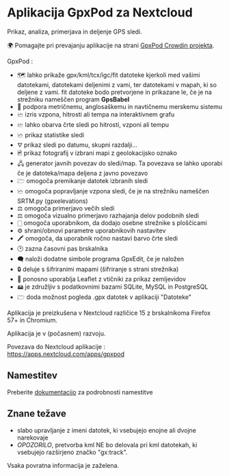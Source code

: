 # Aplikacija GpxPod za Nextcloud

Prikaz, analiza, primerjava in deljenje GPS sledi.

🌍 Pomagajte pri prevajanju aplikacije na strani [GpxPod Crowdin projekta](https://crowdin.com/project/gpxpod).

GpxPod :

* 🗺 lahko prikaže gpx/kml/tcx/igc/fit datoteke kjerkoli med vašimi datotekami, datotekami deljenimi z vami, ter datotekami v mapah, ki so deljene z vami. fit datoteke bodo pretvorjene in prikazane le, če je na strežniku nameščen program **GpsBabel**
* 📏 podpora metričnemu, anglosaškemu in navtičnemu merskemu sistemu
* 🗠 izris vzpona, hitrosti ali tempa na interaktivnem grafu
* 🗠 lahko obarva črte sledi po hitrosti, vzponi ali tempu
* 🗠 prikaz statistike sledi
* ⛛ prikaz sledi po datumu, skupni razdalji...
* 🖻 prikaz fotografij v izbrani mapi z geolokacijsko oznako
* 🖧 generator javnih povezav do sledi/map. Ta povezava se lahko uporabi če je datoteka/mapa deljena z javno povezavo
* 🗁 omogoča premikanje datotek izbranih sledi
* 🗠 omogoča popravljanje vzpona sledi, če je na strežniku nameščen SRTM.py (gpxelevations)
* ⚖ omogoča primerjavo večih sledi
* ⚖ omogoča vizualno primerjavo razhajanja delov podobnih sledi
* 🀆 omogoča uporabnikom, da dodajo osebne strežnike s ploščicami
* ⚙ shrani/obnovi parametre uporabnikovih nastavitev
* 🖍 omogoča, da uporabnik ročno nastavi barvo črte sledi
* 🕑 zazna časovni pas brskalnika
* 🗬 naloži dodatne simbole programa GpxEdit, če je naložen
* 🔒 deluje s šifriranimi mapami (šifriranje s strani strežnika)
* 🍂 ponosno uporablja Leaflet z vtičniki za prikaz zemljevidov
* 🖴 je združljiv s podatkovnimi bazami SQLite, MySQL in PostgreSQL
* 🗁 doda možnost pogleda .gpx datotek v aplikaciji "Datoteke"

Aplikacija je preizkušena v Nextcloud različice 15 z brskalnikoma Firefox 57+ in Chromium.

Aplikacija je v (počasnem) razvoju.

Povezava do Nextcloud aplikacije : https://apps.nextcloud.com/apps/gpxpod

## Namestitev

Preberite [dokumentacijo](https://gitlab.com/eneiluj/gpxpod-oc/wikis/admindoc) za podrobnosti namestitve

## Znane težave

* slabo upravljanje z imeni datotek, ki vsebujejo enojne ali dvojne narekovaje
* *OPOZORILO*, pretvorba kml NE bo delovala pri kml datotekah, ki vsebujejo razširjeno značko "gx:track".

Vsaka povratna informacija je zaželena.